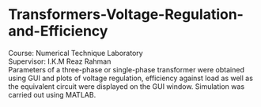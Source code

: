 # Transformers-Voltage-Regulation-and-Efficiency
Course: Numerical Technique Laboratory</br>
Supervisor: I.K.M Reaz Rahman</br> 
Parameters of a three-phase or single-phase transformer were obtained using GUI and plots of voltage regulation, efficiency against load as well as the equivalent circuit were displayed on the GUI window. Simulation was carried out using MATLAB.
